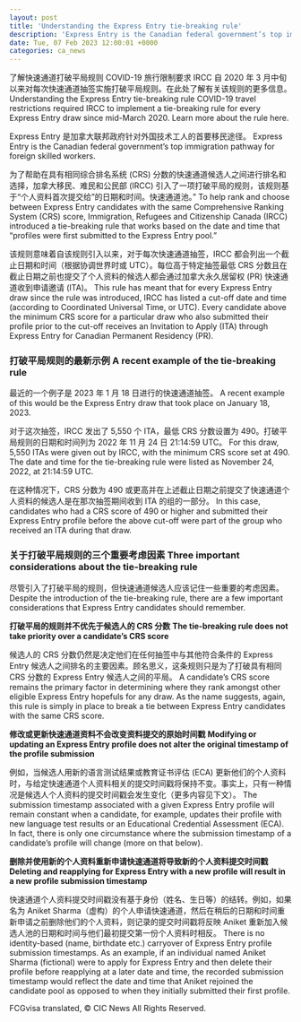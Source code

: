 ```yaml
---
layout: post
title: 'Understanding the Express Entry tie-breaking rule'
description: 'Express Entry is the Canadian federal government’s top immigration pathway for foreign skilled workers. To help rank and choose between Express Entry candidates with the same Comprehensive Ranking System (CRS) score, Immigration, Refugees and Citizenship Canada (IRCC) introduced a tie-breaking rule that works based on the date and time that “profiles were first submitted to […]'
date: Tue, 07 Feb 2023 12:00:01 +0000
categories: ca_news
---
```


了解快速通道打破平局规则 COVID-19 旅行限制要求 IRCC 自 2020 年 3 月中旬以来对每次快速通道抽签实施打破平局规则。在此处了解有关该规则的更多信息。	Understanding the Express Entry tie-breaking rule COVID-19 travel restrictions required IRCC to implement a tie-breaking rule for every Express Entry draw since mid-March 2020. Learn more about the rule here.
	
Express Entry 是加拿大联邦政府针对外国技术工人的首要移民途径。	Express Entry is the Canadian federal government’s top immigration pathway for foreign skilled workers.
	
为了帮助在具有相同综合排名系统 (CRS) 分数的快速通道候选人之间进行排名和选择，加拿大移民、难民和公民部 (IRCC) 引入了一项打破平局的规则，该规则基于“个人资料首次提交给”的日期和时间。快速通道池。”	To help rank and choose between Express Entry candidates with the same Comprehensive Ranking System (CRS) score, Immigration, Refugees and Citizenship Canada (IRCC) introduced a tie-breaking rule that works based on the date and time that “profiles were first submitted to the Express Entry pool.”
	
该规则意味着自该规则引入以来，对于每次快速通道抽签，IRCC 都会列出一个截止日期和时间（根据协调世界时或 UTC）。每位高于特定抽签最低 CRS 分数且在截止日期之前也提交了个人资料的候选人都会通过加拿大永久居留权 (PR) 快速通道收到申请邀请 (ITA)。	This rule has meant that for every Express Entry draw since the rule was introduced, IRCC has listed a cut-off date and time (according to Coordinated Universal Time, or UTC). Every candidate above the minimum CRS score for a particular draw who also submitted their profile prior to the cut-off receives an Invitation to Apply (ITA) through Express Entry for Canadian Permanent Residency (PR).
	
### 打破平局规则的最新示例	A recent example of the tie-breaking rule
	
最近的一个例子是 2023 年 1 月 18 日进行的快速通道抽签。	A recent example of this would be the Express Entry draw that took place on January 18, 2023.
	
对于这次抽签，IRCC 发出了 5,550 个 ITA，最低 CRS 分数设置为 490。打破平局规则的日期和时间列为 2022 年 11 月 24 日 21:14:59 UTC。	For this draw, 5,550 ITAs were given out by IRCC, with the minimum CRS score set at 490. The date and time for the tie-breaking rule were listed as November 24, 2022, at 21:14:59 UTC.
	
在这种情况下，CRS 分数为 490 或更高并在上述截止日期之前提交了快速通道个人资料的候选人是在那次抽签期间收到 ITA 的组的一部分。	In this case, candidates who had a CRS score of 490 or higher and submitted their Express Entry profile before the above cut-off were part of the group who received an ITA during that draw.
	
### 关于打破平局规则的三个重要考虑因素	Three important considerations about the tie-breaking rule
	
尽管引入了打破平局的规则，但快速通道候选人应该记住一些重要的考虑因素。	Despite the introduction of the tie-breaking rule, there are a few important considerations that Express Entry candidates should remember.
	
**打破平局的规则并不优先于候选人的 CRS 分数**	**The tie-breaking rule does not take priority over a candidate’s CRS score**
	
候选人的 CRS 分数仍然是决定他们在任何抽签中与其他符合条件的 Express Entry 候选人之间排名的主要因素。顾名思义，这条规则只是为了打破具有相同 CRS 分数的 Express Entry 候选人之间的平局。	A candidate’s CRS score remains the primary factor in determining where they rank amongst other eligible Express Entry hopefuls for any draw. As the name suggests, again, this rule is simply in place to break a tie between Express Entry candidates with the same CRS score.
	
**修改或更新快速通道资料不会改变资料提交的原始时间戳**	**Modifying or updating an Express Entry profile does not alter the original timestamp of the profile submission**
	
例如，当候选人用新的语言测试结果或教育证书评估 (ECA) 更新他们的个人资料时，与给定快速通道个人资料相关的提交时间戳将保持不变。事实上，只有一种情况是候选人个人资料的提交时间戳会发生变化（更多内容见下文）。	The submission timestamp associated with a given Express Entry profile will remain constant when a candidate, for example, updates their profile with new language test results or an Educational Credential Assessment (ECA). In fact, there is only one circumstance where the submission timestamp of a candidate’s profile will change (more on that below).
	
**删除并使用新的个人资料重新申请快速通道将导致新的个人资料提交时间戳**	**Deleting and reapplying for Express Entry with a new profile will result in a new profile submission timestamp**
	
快速通道个人资料提交时间戳没有基于身份（姓名、生日等）的结转。例如，如果名为 Aniket Sharma（虚构）的个人申请快速通道，然后在稍后的日期和时间重新申请之前删除他们的个人资料，则记录的提交时间戳将反映 Aniket 重新加入候选人池的日期和时间与他们最初提交第一份个人资料时相反。	There is no identity-based (name, birthdate etc.) carryover of Express Entry profile submission timestamps. As an example, if an individual named Aniket Sharma (fictional) were to apply for Express Entry and then delete their profile before reapplying at a later date and time, the recorded submission timestamp would reflect the date and time that Aniket rejoined the candidate pool as opposed to when they initially submitted their first profile.
	

FCGvisa translated, © CIC News All Rights Reserved.
